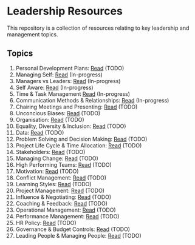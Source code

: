 # Leadership Resources

This repository is a collection of resources relating to key leadership and management topics. 

## Topics

1. Personal Development Plans: [Read](01.%20personal%20development/README.md) (TODO)
2. Managing Self: [Read](02.%20managing%20self/README.md) (In-progress)
3. Managers vs Leaders: [Read](03.%20managers%20vs%20leaders/README.md) (In-progress)
4. Self Aware: [Read](04.%20self%20aware/README.md) (In-progress)
5. Time & Task Management [Read](05.%20time%20&%20task%20management/README.md) (In-progress)
6. Communication Methods & Relationships: [Read](06.%20communication%20methods%20and%20relationships/README.md) (In-progress)
7. Chairing Meetings and Presenting: [Read](07.%20chairing%20meetings%20and%20presenting/README.md) (TODO)
8. Unconcious Biases: [Read](08.%20unconcious%20biases/README.md) (TODO)
9. Organisation: [Read](09.%20organisation/README.md) (TODO)
10. Equality, Diversity & Inclusion: [Read](10.%20equality,%20diveristy%20and%20inclusion/README.md) (TODO)
11. Data: [Read](11.%20data/README.md) (TODO)
12. Problem Solving and Decision Making: [Read](12.%20problem%20solving%20and%20decision%20making/README.md) (TODO)
13. Project Life Cycle & Time Allocation: [Read](13.%20project%20lifecycle%20and%20time%20allocation/README.md) (TODO)
14. Stakeholders: [Read](14.%20stakeholders/README.md) (TODO)
15. Managing Change: [Read](15.%20managing%20change/README.md) (TODO)
16. High Performing Teams: [Read](16.%20high%20performing%20teams/README.md) (TODO)
17. Motivation: [Read](17.%20motivation/README.md) (TODO)
18. Conflict Management: [Read](18.%20conflict%20management/README.md) (TODO)
19. Learning Styles: [Read](19.%20learning%20styles/README.md) (TODO)
20. Project Management: [Read](20.%20project%20management/README.md) (TODO)
21. Influence & Negotiating: [Read](21.%20influence%20and%20negotiating/README.md) (TODO)
22. Coaching & Feedback: [Read](22.%20coaching%20and%20feedback/README.md) (TODO)
23. Operational Management: [Read](23.%20operational%20management/README.md) (TODO)
24. Performance Management: [Read](24.%20performance%20management/README.md) (TODO)
25. HR Policy: [Read](25.%20hr%20policy/README.md) (TODO) 
26. Governance & Budget Controls: [Read](26.%20governance%20and%20budget%20controls/README.md) (TODO)
27. Leading People & Managing People: [Read](27.%20leading%20and%20managing%20people/README.md) (TODO)


